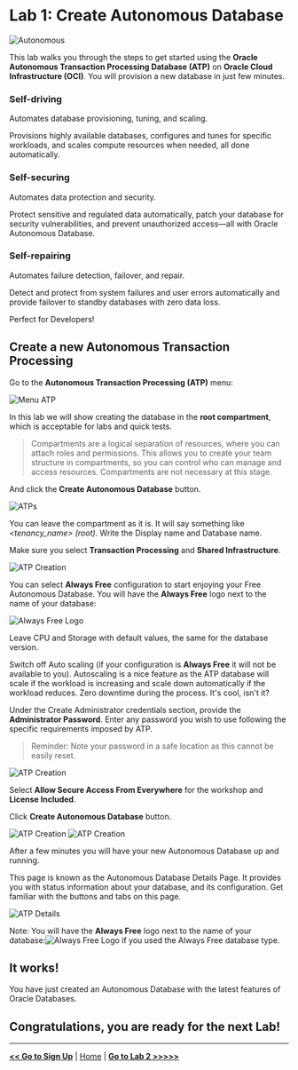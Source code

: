 # Lab 1: Create Autonomous Database

![Autonomous](../images/adb_banner.png)

This lab walks you through the steps to get started using the **Oracle Autonomous Transaction Processing Database (ATP)** on **Oracle Cloud Infrastructure (OCI)**. You will provision a new database in just few minutes.

### Self-driving

Automates database provisioning, tuning, and scaling.

Provisions highly available databases, configures and tunes for specific workloads, and scales compute resources when needed, all done automatically.

### Self-securing

Automates data protection and security.

Protect sensitive and regulated data automatically, patch your database for security vulnerabilities, and prevent unauthorized access—all with Oracle Autonomous Database.

### Self-repairing

Automates failure detection, failover, and repair.

Detect and protect from system failures and user errors automatically and provide failover to standby databases with zero data loss.

Perfect for Developers!

## Create a new Autonomous Transaction Processing

Go to the **Autonomous Transaction Processing (ATP)** menu:

![Menu ATP](./../images/menu_atp.png)

In this lab we will show creating the database in the **root compartment**, which is acceptable for labs and quick tests. 

> Compartments are a logical separation of resources,  where you can attach roles and permissions. This allows you to create your team structure in compartments, so you can control who can manage and access resources. Compartments are not necessary at this stage.

And click the **Create Autonomous Database** button.

![ATPs](./../images/atps.png)

You can leave the compartment as it is. It will say something like _<tenancy_name> (root)_. Write the Display name and Database name.

Make sure you select **Transaction Processing** and **Shared Infrastructure**.

![ATP Creation](../images/atp_creation_1.png)

You can select **Always Free** configuration to start enjoying your Free Autonomous Database. You will have the **Always Free** logo next to the name of your database:

![Always Free Logo](../images/always_free_logo.png)

Leave CPU and Storage  with default values, the  same for the database version.

Switch off Auto scaling (if your configuration is **Always Free** it will not be available to you). Autoscaling is a nice feature as the ATP database will scale if the workload is increasing and scale down automatically if the workload reduces. Zero downtime during the process. It's cool, isn't it?

Under the Create Administrator credentials section, provide the **Administrator Password**. Enter any password you wish to use following the specific requirements imposed by ATP.

> Reminder: Note your password in a safe location as this cannot be easily reset.

![ATP Creation](../images/atp_creation_2.png)

Select **Allow Secure Access From Everywhere** for the workshop and **License Included**.

Click **Create Autonomous Database** button.

![ATP Creation](../images/atp_creation_3.png)
![ATP Creation](../images/atp_creation_4.png)

After a few minutes you will have your new Autonomous Database up and running.

This page is known as the Autonomous Database Details Page. It provides you with status information about your database, and its configuration.  Get familiar with the buttons and tabs on this page.

![ATP Details](../images/atp_details.png)

Note: You will have  the **Always Free**  logo next to the name of your database:![Always Free Logo](../images/always_free_logo.png) if you used the Always Free database type.

## It works!

You  have just created an Autonomous Database with the latest features of Oracle Databases.

## Congratulations, you are ready for the next Lab!

---

[**<< Go to Sign Up**](../lab000/README.md) | [Home](../README.md) | [**Go to Lab 2 >>>>>**](../lab200/README.md)

